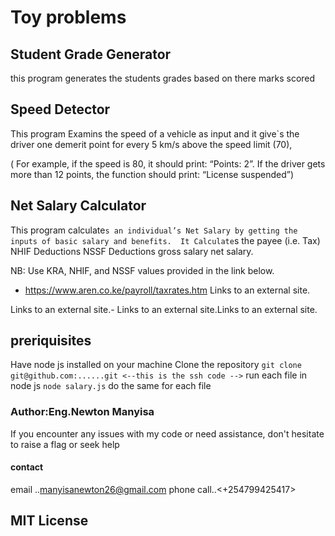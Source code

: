 # Toy problems
## Student Grade Generator
this program generates the students grades based on there marks scored
##  Speed Detector 
This program Examins the speed of a vehicle  as input and it  give`s the driver one demerit point for every 5 km/s above the speed limit (70), 

( For example, if the speed is 80, it should print: “Points: 2”. If the driver gets more than 12 points, the function should print: “License suspended”)


## Net Salary Calculator 
 This program calculate`s an individual’s Net Salary by getting the inputs of basic salary and benefits. 
 It Calculate`s
  the payee (i.e. Tax)
   NHIF Deductions
    NSSF Deductions
     gross salary
       net salary. 

NB: Use KRA, NHIF, and NSSF values provided in the link below.

- https://www.aren.co.ke/payroll/taxrates.htm Links to an external site.

Links to an external site.-  Links to an external site.Links to an external site.
## preriquisites
 Have node js installed on your machine 
 Clone the repository ```git clone git@github.com:......git <--this is the ssh code -->```
run each file in node js ``node salary.js`` do the same for each file
### Author:Eng.Newton Manyisa
If you encounter any issues with my code or need assistance, don't hesitate to raise a flag or seek help
#### contact 
email ..<manyisanewton26@gmail.com>
phone call..<+254799425417>
## MIT License

